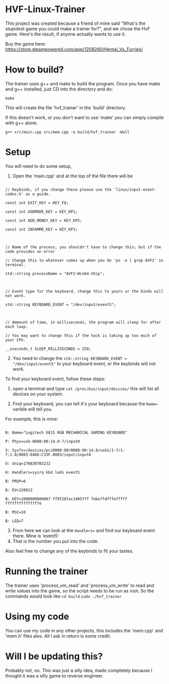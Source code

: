# HVF-Linux-Trainer

This project was created because a friend of mine said "What's the stupidest game you could make a trainer for?", and we chose the HvF game. Here's the result, if anyone actually wants to use it.



Buy the game here: https://store.steampowered.com/app/1208260/Hentai_Vs_Furries/



# How to build?

The trainer uses g++ and make to build the program. Once you have make and g++ installed, just CD into the directory and do:



`make`



This will create the file 'hvf_trainer' in the 'build' directory.



If this doesn't work, or you don't want to use 'make' you can simply compile with g++ alone.



`g++ src/main.cpp src/mem.cpp -o build/hvf_trainer -Wall`



# Setup

You will need to do some setup,



1. Open the 'main.cpp' and at the top of the file there will be

```

// Keybinds, if you change these please use the 'linux/input-event-codes.h' as a guide.

const int EXIT_KEY = KEY_F8;

const int GODMODE_KEY = KEY_KP1;

const int ADD_MONEY_KEY = KEY_KP2;

const int INFAMMO_KEY = KEY_KP3;



// Name of the process, you shouldn't have to change this; but if the code provides an error

// Change this to whatever comes up when you do 'ps -e | grep AVF2' in terminal.

std::string processName = "AVF2-Win64-Ship";



// Event type for the keyboard, change this to yours or the binds will not work.

std::string KEYBOARD_EVENT = "/dev/input/event5";



// Ammount of time, in milliseconds, the program will sleep for after each loop.

// You may want to change this if the hack is taking up too much of your CPU.

__useconds_t SLEEP_MILLISECONDS = 250;

```



2. You need to change the `std::string KEYBOARD_EVENT = "/dev/input/event5"` to your keyboard event, or the keybinds will not work.



To find your keyboard event, follow these steps:

1. open a terminal and type `cat /proc/bus/input/devices/` this will list all devices on your system.

2. Find your keyboard, you can tell it's your keyboard because the `Name=` varible will tell you.

For example, this is mine:

```I: Bus=0003 Vendor=046d Product=c33f Version=0111

N: Name="Logitech G815 RGB MECHANICAL GAMING KEYBOARD"

P: Phys=usb-0000:00:14.0-7/input0

S: Sysfs=/devices/pci0000:00/0000:00:14.0/usb1/1-7/1-7:1.0/0003:046D:C33F.0003/input/input6

U: Uniq=176B307B3232

H: Handlers=sysrq kbd leds event5 

B: PROP=0

B: EV=120013

B: KEY=1000000000007 ff9f207ac14057ff febeffdfffefffff fffffffffffffffe

B: MSC=10

B: LED=7

```
3. From here we can look at the `Handlers=` and find our keyboard event there. Mine is 'event5'
4. That is the number you put into the code.

Also feel free to change any of the keybinds to fit your tastes.

# Running the trainer
The trainer uses 'process_vm_read' and 'process_vm_write' to read and write values into the game, so the script needs to be run as root.
So the commands would look like
`cd build`
`sudo ./hvf_trainer`

# Using my code
You can use my code in any other projects, this includes the 'mem.cpp' and 'mem.h' files also. All I ask in return is some credit.

# Will I be updating this?
Probably not, no. This was just a silly idea, made completely because I thought it was a silly game to reverse engineer.


